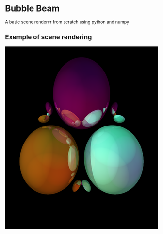 # Bubble Beam
A basic scene renderer from scratch using python and numpy

## Exemple of scene rendering
<div align="center"><a href="url"><img src="https://raw.githubusercontent.com/selimbat/bubble_beam/master/images/random5.png" height="600" ></a><div>
